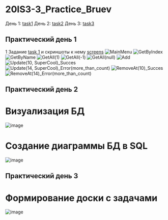 # 20IS3-3_Practice_Bruev
День 1: [task1](https://github.com/x1ANbtw/20IS3-3_Practice_Bruev#:~:text=20IS3%2D3_Practice_Bruev-,%D0%9F%D1%80%D0%B0%D0%BA%D1%82%D0%B8%D1%87%D0%B5%D1%81%D0%BA%D0%B8%D0%B9%20%D0%B4%D0%B5%D0%BD%D1%8C%201,-1%20%D0%97%D0%B0%D0%B4%D0%B0%D0%BD%D0%B8%D0%B5%20task)
День 2: [task2](https://github.com/x1ANbtw/20IS3-3_Practice_Bruev/blob/main/README.md#:~:text=%D0%BA%20%D0%BD%D0%B5%D0%BC%D1%83%20screens-,%D0%9F%D1%80%D0%B0%D0%BA%D1%82%D0%B8%D1%87%D0%B5%D1%81%D0%BA%D0%B8%D0%B9%20%D0%B4%D0%B5%D0%BD%D1%8C%202,-%D0%92%D0%B8%D0%B7%D1%83%D0%B0%D0%BB%D0%B8%D0%B7%D0%B0%D1%86%D0%B8%D1%8F%20%D0%91%D0%94)
День 3: [task3](https://github.com/x1ANbtw/20IS3-3_Practice_Bruev/blob/main/README.md#%D0%BF%D1%80%D0%B0%D0%BA%D1%82%D0%B8%D1%87%D0%B5%D1%81%D0%BA%D0%B8%D0%B9-%D0%B4%D0%B5%D0%BD%D1%8C-3:~:text=%D0%91%D0%94%20%D0%B2%20SQL-,%D0%9F%D1%80%D0%B0%D0%BA%D1%82%D0%B8%D1%87%D0%B5%D1%81%D0%BA%D0%B8%D0%B9%20%D0%B4%D0%B5%D0%BD%D1%8C%203,-%D0%A4%D0%BE%D1%80%D0%BC%D0%B8%D1%80%D0%BE%D0%B2%D0%B0%D0%BD%D0%B8%D0%B5%20%D0%B4%D0%BE%D1%81%D0%BA%D0%B8%20%D1%81)
## Практический день 1
1 Задание [task 1](https://github.com/x1ANbtw/20IS3-3_Practice_Bruev/tree/main/BackendAPI) и скриншоты к нему [screens](https://github.com/x1ANbtw/20IS3-3_Practice_Bruev/tree/main/ScreenShots)
![MainMenu](https://user-images.githubusercontent.com/125022706/224268261-1aaa2fd9-01e4-4823-9719-6f9a300e87bb.jpg)
![GetByIndex](https://user-images.githubusercontent.com/125022706/224268450-73f20d0c-b7a7-4d51-bfba-c0fa8d677795.jpg)
![GetByName](https://user-images.githubusercontent.com/125022706/224268462-9128be5d-9342-446e-80c4-6e057b76e5f5.jpg)
![GetAll(1)](https://user-images.githubusercontent.com/125022706/224268479-b2018e5b-2f29-478e-910d-17e04803f00b.jpg)
![GetAll(-1)](https://user-images.githubusercontent.com/125022706/224268499-6681c483-e897-4be9-b6ac-71bbf78bb864.jpg)
![GetAll(null)](https://user-images.githubusercontent.com/125022706/224268507-32b1ddca-b5a2-4f96-845d-077f37fb8102.jpg)
![Add](https://user-images.githubusercontent.com/125022706/224268539-d0d70d95-fb68-42b5-810c-dfcbc56167d7.jpg)
![Update(10, SuperCool)_Succes](https://user-images.githubusercontent.com/125022706/224268565-aca5b6d2-0e32-44f1-84da-cfb41b765b7f.jpg)
![Update(14, SuperCool)_Error(more_than_count)](https://user-images.githubusercontent.com/125022706/224268577-c6811a20-cda6-4deb-85a0-d617d2b3b5cc.jpg)
![RemoveAt(10)_Succes](https://user-images.githubusercontent.com/125022706/224268593-63b382bf-8a10-4bab-a38f-972f2c01cefd.jpg)
![RemoveAt(14)_Error(more_than_count)](https://user-images.githubusercontent.com/125022706/224268601-28d828df-e1a7-4f6e-a5dd-ba10d00c2ff9.jpg)
## Практический день 2
# Визуализация БД
![image](https://user-images.githubusercontent.com/125022706/222664049-1e7bc556-cd7d-4bbc-91fd-3a05ba661602.png)
# Создание диаграммы БД в SQL
![image](https://user-images.githubusercontent.com/125022706/222655936-0694fef6-6238-4ef1-b329-d8bbe280a06e.png)
## Практический день 3
# Формирование доски с задачами
![image](https://user-images.githubusercontent.com/125022706/224269910-52e67109-9be3-4d0b-a5a5-94dc2d2af6a6.png)
